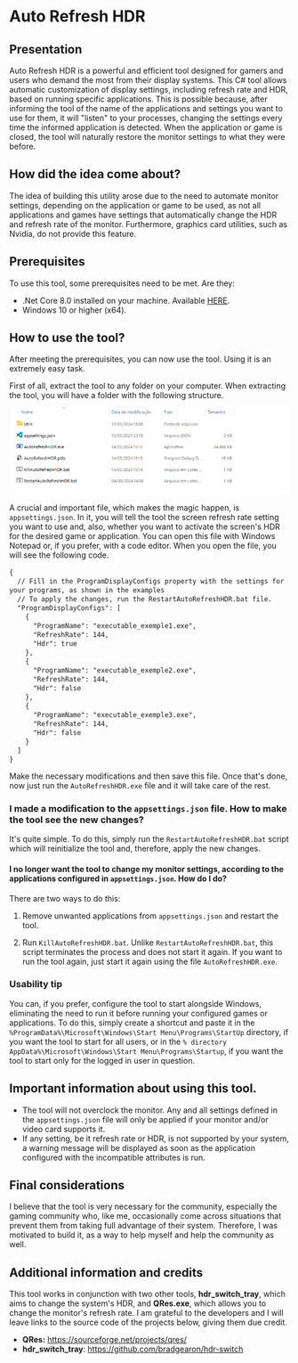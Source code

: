 # Auto Refresh HDR

## Presentation
Auto Refresh HDR is a powerful and efficient tool designed for gamers and users who demand the most from their display systems. This C# tool allows automatic customization of display settings, including refresh rate and HDR, based on running specific applications. This is possible because, after informing the tool of the name of the applications and settings you want to use for them, it will "listen" to your processes, changing the settings every time the informed application is detected. When the application or game is closed, the tool will naturally restore the monitor settings to what they were before.

## How did the idea come about?
The idea of ​​building this utility arose due to the need to automate monitor settings, depending on the application or game to be used, as not all applications and games have settings that automatically
change the HDR and refresh rate of the monitor. Furthermore, graphics card utilities, such as Nvidia, do not provide this feature.

## Prerequisites
To use this tool, some prerequisites need to be met. Are they:

* .Net Core 8.0 installed on your machine. Available [HERE](https://dotnet.microsoft.com/download/dotnet/8.0).
* Windows 10 or higher (x64).

## How to use the tool?

After meeting the prerequisites, you can now use the tool. Using it is an extremely easy task.

First of all, extract the tool to any folder on your computer. When extracting the tool, you will have a folder with the following structure.

![Tool Folder Structure](imgs/tool_folder_structure.png)

A crucial and important file, which makes the magic happen, is ```appsettings.json```. In it, you will tell the tool the screen refresh rate setting you want to use and, also, whether you want to activate the screen's HDR for the desired game or application. You can open this file with Windows Notepad or, if you prefer, with a code editor. When you open the file, you will see the following code.

```jsonc
{
  // Fill in the ProgramDisplayConfigs property with the settings for your programs, as shown in the examples
  // To apply the changes, run the RestartAutoRefreshHDR.bat file.
  "ProgramDisplayConfigs": [
    {
      "ProgramName": "executable_exemple1.exe",
      "RefreshRate": 144,
      "Hdr": true
    },
    {
      "ProgramName": "executable_exemple2.exe",
      "RefreshRate": 144,
      "Hdr": false
    },
    {
      "ProgramName": "executable_exemple3.exe",
      "RefreshRate": 144,
      "Hdr": false
    }
  ]
}

```

Make the necessary modifications and then save this file. Once that's done, now just run the ```AutoRefreshHDR.exe``` file and it will take care of the rest.

### I made a modification to the ```appsettings.json``` file. How to make the tool see the new changes?

It's quite simple. To do this, simply run the ```RestartAutoRefreshHDR.bat``` script which will reinitialize the tool and, therefore, apply the new changes.

#### I no longer want the tool to change my monitor settings, according to the applications configured in ```appsettings.json```. How do I do?

There are two ways to do this:

1. Remove unwanted applications from ```appsettings.json``` and restart the tool.

2. Run ```KillAutoRefreshHDR.bat```. Unlike ```RestartAutoRefreshHDR.bat```, this script terminates the process and does not start it again. If you want to run the tool again, just start it again using the file ```AutoRefreshHDR.exe```.

### Usability tip

You can, if you prefer, configure the tool to start alongside Windows, eliminating the need to run it before running your configured games or applications. To do this, simply create a shortcut and paste it in the ```%ProgramData%\Microsoft\Windows\Start Menu\Programs\StartUp``` directory, if you want the tool to start for all users, or in the ```% directory AppData%\Microsoft\Windows\Start Menu\Programs\Startup```, if you want the tool to start only for the logged in user in question.

## Important information about using this tool.

* The tool will not overclock the monitor. Any and all settings defined in the ```appsettings.json``` file will only be applied if your monitor and/or video card supports it.
* If any setting, be it refresh rate or HDR, is not supported by your system, a warning message will be displayed as soon as the application configured with the incompatible attributes is run.

## Final considerations

I believe that the tool is very necessary for the community, especially the gaming community who, like me, occasionally come across situations that prevent them from taking full advantage of their system. Therefore, I was motivated to build it, as a way to help myself and help the community as well.

## Additional information and credits

This tool works in conjunction with two other tools, **hdr_switch_tray**, which aims to change the system's HDR, and **QRes.exe**, which allows you to change the monitor's refresh rate. I am grateful to the developers and I will leave links to the source code of the projects below, giving them due credit.

- **QRes:** https://sourceforge.net/projects/qres/
- **hdr_switch_tray**: https://github.com/bradgearon/hdr-switch


























